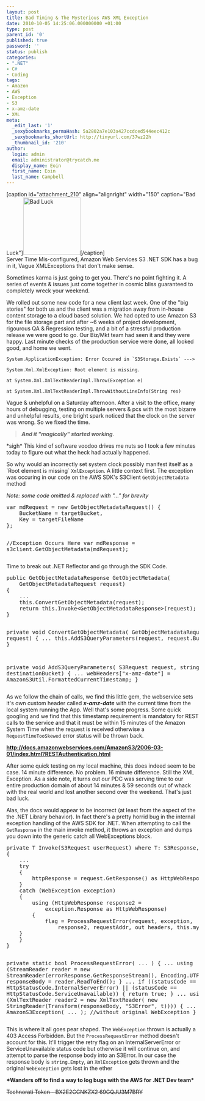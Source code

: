 ```yaml
---
layout: post
title: Bad Timing & The Mysterious AWS XML Exception
date: 2010-10-05 14:25:06.000000000 +01:00
type: post
parent_id: '0'
published: true
password: ''
status: publish
categories:
- ".NET"
- C#
- Coding
tags:
- Amazon
- AWS
- Exception
- S3
- x-amz-date
- XML
meta:
  _edit_last: '1'
  _sexybookmarks_permaHash: 5a2802a7e103a427ccdced544eec412c
  _sexybookmarks_shortUrl: http://tinyurl.com/37wz22h
  _thumbnail_id: '210'
author:
  login: admin
  email: administrator@trycatch.me
  display_name: Eoin
  first_name: Eoin
  last_name: Campbell
---
```

<p>[caption id="attachment_210" align="alignright" width="150" caption="Bad Luck"]<a href="http://trycatch.me/bad-timing-the-mysterious-aws-xml-exception/number_13/" rel="attachment wp-att-210"><img src="{{ site.baseurl }}/assets/number_13-150x150.jpg" alt="Bad Luck" title="Bad Luck" width="150" height="150" class="size-thumbnail wp-image-210" /></a>[/caption]<br />
Server Time Mis-configured, Amazon Web Services S3 .NET SDK has a bug in it, Vague XMLExceptions that don't make sense.</p>
<p>Sometimes karma is just going to get you. There's no point fighting it. A series of events &amp; issues just come together in cosmic bliss guaranteed to completely wreck your weekend.</p>
<p>We rolled out some new code for a new client last week. One of the "big stories" for both us and the client was a migration away from in-house content storage to a cloud based solution. We had opted to use Amazon S3 for the file storage part and after ~6 weeks of project development, rigourous QA &amp; Regression testing, and a bit of a stressful production release we were good to go. Our Biz/Mkt team had seen it and they were happy. Last minute checks of the production service were done, all looked good, and home we went.</p>
<p><!--more--></p>
<p><code>System.ApplicationException: Error Occured in `S3Storage.Exists` ---&gt;<br />
System.Xml.XmlException: Root element is missing.<br />
at System.Xml.XmlTextReaderImpl.Throw(Exception e)<br />
at System.Xml.XmlTextReaderImpl.ThrowWithoutLineInfo(String res)</code></p>
<p>Vague &amp; unhelpful on a Saturday afternoon. After a visit to the office, many hours of debugging, testing on multiple servers &amp; pcs with the most bizarre  and unhelpful results, one bright spark noticed that the clock on the server was wrong. So we fixed the time. </p>
<blockquote><p><strong><em>And it "magically" started working</em></strong>.</p></blockquote>
<p> *sigh* This kind of software voodoo drives me nuts so I took a few minutes today to figure out what the heck had actually happened.</p>
<p>So why would an incorrectly set system clock possibly manifest itself as a `Root element is missing` <code>XmlException</code>. A little context first. The exception was occuring in our code on the AWS SDK's S3Client <code>GetObjectMetadata</code> method</p>
<p><em>Note: some code omitted &amp; replaced with "..." for brevity</em></p>
<pre class="brush:csharp">var mdRequest = new GetObjectMetadataRequest() {
    BucketName = targetBucket,
    Key = targetFileName
};

//Exception Occurs Here
var mdResponse = s3client.GetObjectMetadata(mdRequest);</pre>
<p>Time to break out .NET Reflector and go through the SDK Code.</p>
<pre class="brush:csharp">public GetObjectMetadataResponse GetObjectMetadata(
	GetObjectMetadataRequest request)
{
    ...
    this.ConvertGetObjectMetadata(request);
    return this.Invoke&lt;GetObjectMetadataResponse&gt;(request);
}

private void ConvertGetObjectMetadata(
	GetObjectMetadataRequest request)
{
    ...
    this.AddS3QueryParameters(request, request.BucketName);
}

private void AddS3QueryParameters(
	S3Request request, string destinationBucket)
{
    ...
    webHeaders["x-amz-date"] =
        AmazonS3Util.FormattedCurrentTimestamp;
}</pre>
<p>As we follow the chain of calls, we find this little gem, the webservice sets it's own custom header called <strong><em>x-amz-date</em></strong> with the current time from the local system running the App. Well that's some progress. Some quick googling and we find that this timestamp requirement is mandatory for REST calls to the service and that it must be within 15 minutes of the Amazon System Time when the request is received otherwise a <code>RequestTimeTooSkewed</code> error status will be thrown back.</p>
<p><strong><a href="http://docs.amazonwebservices.com/AmazonS3/2006-03-01/index.html?RESTAuthentication.html">http://docs.amazonwebservices.com/AmazonS3/2006-03-01/index.html?RESTAuthentication.html</a></strong></p>
<p>After some quick testing on my local machine, this does indeed seem to be case. 14 minute difference. No problem. 16 minute difference. Still the XML Exception. As a side note, it turns out our PDC was serving time to our entire production domain of about 14 minutes &amp; 59 seconds out of whack with the real world and lost another second over the weekend. That's just bad luck.</p>
<p>Alas, the docs would appear to be incorrect (at least from the aspect of the the .NET Library behavior). In fact there's a pretty horrid bug in the internal exception handling of the AWS SDK for .NET. When attempting to call the <code>GetResponse</code> in the main invoke method, it throws an exception and dumps you down into the generic catch all WebExceptions block.</p>
<pre class="brush:csharp">private T Invoke(S3Request userRequest) where T: S3Response, new()
{
    ...
    try
    {
        httpResponse = request.GetResponse() as HttpWebResponse;
    }
    catch (WebException exception)
    {
        using (HttpWebResponse response2 =
            exception.Response as HttpWebResponse)
        {
            flag = ProcessRequestError(request, exception,
                response2, requestAddr, out headers, this.myType);
	}
    }
}

private static bool ProcessRequestError( ... )
{
    ...
    using (StreamReader reader = new StreamReader(errorResponse.GetResponseStream(), Encoding.UTF8))
    {
        responseBody = reader.ReadToEnd();
    }
    ...
    if ((statusCode == HttpStatusCode.InternalServerError) || (statusCode == HttpStatusCode.ServiceUnavailable))
    {
        return true;
    }
    ...
    using (XmlTextReader reader2 = new XmlTextReader(
        new StringReader(Transform(responseBody, "S3Error", t))))
    {
        ...
        throw new AmazonS3Exception( ... ); 
        //without original WebException
    }
}</pre>
<p>This is where it all goes pear shaped. The <code>WebException</code> thrown is actually a 403 Access Forbidden. But the <code>ProcessRequestError</code> method doesn't account for this. It'll trigger the retry flag on an InternalServerError or ServiceUnavailable status code but otherwise it will continue on, and attempt to parse the response body into an S3Error. In our case the response body is <code>string.Empty</code>, an <code>XmlException</code> gets thrown and the original <code>WebException</code> gets lost in the ether</p>
<p><strong>*Wanders off to find a way to log bugs with the AWS for .NET Dev team*</strong></p>
<p><del datetime="2010-10-06T19:54:02+00:00">Technorati Token - BX2E2CCNKZX2 69GQJU3M7BRY</del></p>
